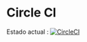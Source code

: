 # Circle CI 
Estado actual : [![CircleCI](https://circleci.com/gh/Alejandro214/tpi-restaurant-backend/tree/main.svg?style=svg&circle-token=892517abd1f6dede6f39eee4407a08e2b7d398c9)](https://circleci.com/gh/Alejandro214/tpi-restaurant-backend/tree/main)
